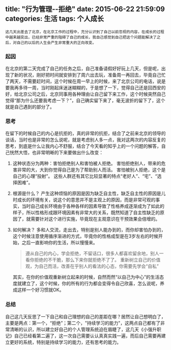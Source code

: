 title: "行为管理--拒绝"
date: 2015-06-22 21:59:09
categories: 生活
tags: 个人成长
---
    这几天出差去了北京，在北京工作的过程中，充分认识到了自己以前忽视的内容，在成长的过程中越来越突出，已经非常严重的阻碍了自己的成长，我自己感觉到自己把这个问题能解决了之后，对自己的以后的人生会产生非常重大的正向改变。

<!--more-->
### 起因

在北京的第二天完成了自己的任务之后，自己准备请假好好玩上几天，但是呢，出现了新的状况，刚好把时间就安排到了周六出去玩，准备周一再回去，毕竟自己忙了两天，不需要赶时间，这个时候在周一早上的时候，来了北京公司的电话，说是要我再多待一周，当时刚起床迷迷糊糊的，于是想了一下，觉得自己还是回西安的好，给北京公司之后，北京同事用各种理由让自己留下来工作，这个时候突然自己觉得“那为什么还要我考虑一下？”，自己确实留下来了，毫无波折的留下了，这个就是自己遇到的部分了。

### 思考

在留下的时候自己的内心是抗拒的，真的非常的抗拒，结合了之前来北京的领导的谈话，当时也是非常的怎么说呢，就是考虑别人多一点，我对这两次的内容反复的思考，到底是什么让我内心不舒服，结合了今天看的知乎上的一个问题的解答，自己恍然大悟，也非常明晰的下来要做出什么改变：
1. 这种状态分为两种：害怕拒绝别人和害怕被人拒绝。
   害怕拒绝别人，带来的危害非常的大，大到你觉得自己是为了帮助别人而活。
   害怕被别人拒绝，这个是自己的心理“投射”。
   这些人群还有其它比较显著的特点“老好人”、“宅”、“选择困难”。

2. 根源是什么？
   产生这种烦恼的原因是因为缺乏自主性，缺乏自主性的原因是儿时成长的环境有关，说这个的意思并不是主观上的原因，而是非常可观的事实，当时自己成长环境由于各种各样的因素导致了性格养成逐渐成为了如此的样子，所以性格形成跟环境因素有非常大的关系，既然知道了自主性缺乏的原因了，就需要针对这个进行实施，毕竟现在主观意识在干预效果会倍增的。

3. 如何解决？
   多和人交流，走出去，特别是别人能办到的，而你却害怕办到的，这个时候注意使用循序渐进的方式，毕竟你的性格成型是在3岁左右的时候开始，之后一直影响你的生活，所以慢慢来。
   > 遵从自己的内心，学会拒绝，不留话口，很多人都喜欢留余地，别人一看你拒绝的不干脆，那么下来你就拒绝不了了。
   > 重新树立自己的价值观，为自己而活，改善在乎别人的看法的心态，你需要先学会“自私”

   其实，在你的价值观重新树立起来的时候，自然而然“以自己为中心”的生活态度就建立了，这个时候，你的所有的行为都会变得令自己欣喜，怎么说呢，养成这样一个好习惯就OK。

### 总结
自己这几天反思了一下自己和自己理想的自己的差距在哪？居然让自己想明白了，主要是两点：第一个，“拒绝”；第二个，"持续学习的能力"，这两点自己都有了非常清晰的认识，所以建立好自己的个人管理系统迫在眉睫了，这几天《小强升职记》自己已经看第二遍了，这一次自己需要认认真真实践一遍，而后自己需要再建立更好的系统，特别是持续学习的能力，还有思考的能力。
